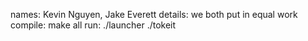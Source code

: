 names: Kevin Nguyen, Jake Everett
details: we both put in equal work
compile: make all
run: ./launcher
     ./tokeit